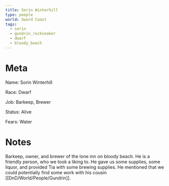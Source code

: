 ```yaml
---
title: Sorin Winterhill
type: people
world: Sword Coast
tags:
  - sorin
  - gundrin_rockseaker
  - dwarf
  - bloody_beach
---
```


# Meta
Name: Sorin Winterhill

Race: Dwarf

Job: Barkeep, Brewer

Status: Alive

Fears: Water

# Notes

Barkeep, owner, and brewer of the lone inn on bloody beach. He is a friendly person, who we took a liking to. He gave us some supplies, some liquor, and provided Tia with some brewing supplies. He mentioned that we could potentially find some work with his cousin [[DnD/World/People/Gundrin]]. 